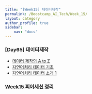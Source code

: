 ```yaml
---
title: "[Week15] 데이터제작"
permalink: /Boostcamp_AI_Tech/Week_15/
layout: category
author_profile: true
sidebar:
    nav: "docs"
---
```


### [Day65] 데이터제작

- [데이터 제작의 A to Z]({{site.url}}/boostcamp_ai_tech/week_15/day_65/01.-Data-Creation-A-to-Z/)
- [자연어처리 데이터 기초]({{site.url}}/boostcamp_ai_tech/week_15/day_65/02.-NLP-Data-Basic/)
- [자연어처리 데이터 소개 1]({{site.url}}/boostcamp_ai_tech/week_15/day_65/03.-NLP-Data-Introduce-1/)

### [Week15 피어세션 정리]()





